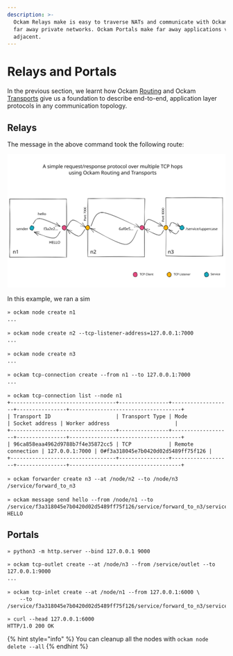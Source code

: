 ```yaml
---
description: >-
  Ockam Relays make is easy to traverse NATs and communicate with Ockam Nodes in
  far away private networks. Ockam Portals make far away applications virtually
  adjacent.
---
```


# Relays and Portals

In the previous section, we learnt how Ockam [Routing](advanced-routing.md#routing) and Ockam [Transports](advanced-routing.md#transports) give us a foundation to describe end-to-end, application layer protocols in any communication topology.

## Relays

The message in the above command took the following route:&#x20;

<img src="../../.gitbook/assets/file.excalidraw.svg" alt="" class="gitbook-drawing">

In this example, we ran a sim

```
» ockam node create n1
...

» ockam node create n2 --tcp-listener-address=127.0.0.1:7000
...

» ockam node create n3
...

» ockam tcp-connection create --from n1 --to 127.0.0.1:7000
...

» ockam tcp-connection list --node n1
+----------------------------------+----------------+-------------------+----------------+------------------------------------+
| Transport ID                     | Transport Type | Mode              | Socket address | Worker address                     |
+----------------------------------+----------------+-------------------+----------------+------------------------------------+
| 96ca858eaa4962d9788b7f4e35872cc5 | TCP            | Remote connection | 127.0.0.1:7000 | 0#f3a318045e7b0420d02d5489ff75f126 |
+----------------------------------+----------------+-------------------+----------------+------------------------------------+

» ockam forwarder create n3 --at /node/n2 --to /node/n3
/service/forward_to_n3

» ockam message send hello --from /node/n1 --to /service/f3a318045e7b0420d02d5489ff75f126/service/forward_to_n3/service/uppercase
HELLO
```

## Portals

```
» python3 -m http.server --bind 127.0.0.1 9000
```

```
» ockam tcp-outlet create --at /node/n3 --from /service/outlet --to 127.0.0.1:9000
...

» ockam tcp-inlet create --at /node/n1 --from 127.0.0.1:6000 \
    --to /service/f3a318045e7b0420d02d5489ff75f126/service/forward_to_n3/service/outlet
```

```
» curl --head 127.0.0.1:6000
HTTP/1.0 200 OK
```

{% hint style="info" %}
You can cleanup all the nodes with `ockam node delete --all`
{% endhint %}
